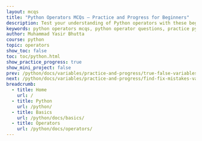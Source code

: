 ```yaml
---
layout: mcqs
title: "Python Operators MCQs – Practice and Progress for Beginners"
description: Test your understanding of Python operators with these beginner-friendly MCQs. Practice key concepts like arithmetic, comparison, logical, bitwise, and assignment operators with instant answers and explanations.
keywords: python operators mcqs, python operator questions, practice python mcqs, python mcqs for beginners, python quiz operators, multiple choice questions python, arithmetic operator mcqs, logical operator mcqs, bitwise operator mcqs, python mcq practice, test python skills
author: Muhammad Yasir Bhutta
course: python
topic: operators
show_toc: false
toc: toc/python.html
show_practice_progress: true
show_mini_project: false
prev: /python/docs/variables/practice-and-progress/true-false-variables.html
next: /python/docs/variables/practice-and-progress/find-fix-mistakes-variables.html
breadcrumb:
  - title: Home
    url: /
  - title: Python
    url: /python/
  - title: Basics
    url: /python/docs/basics/
  - title: Operators
    url: /python/docs/operators/
---
```



